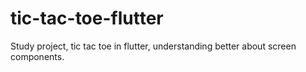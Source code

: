 # tic-tac-toe-flutter
Study project, tic tac toe in flutter, understanding better about screen components.
